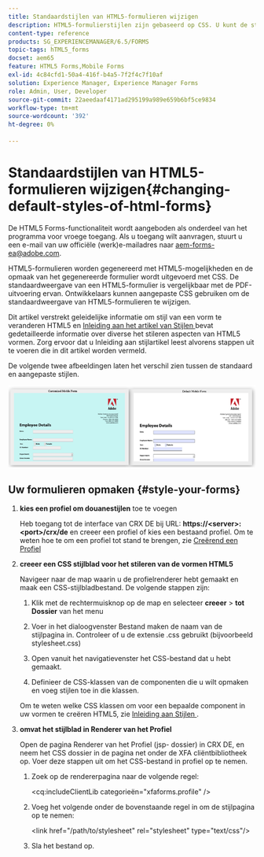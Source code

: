 ```yaml
---
title: Standaardstijlen van HTML5-formulieren wijzigen
description: HTML5-formulierstijlen zijn gebaseerd op CSS. U kunt de standaardstijlen van het formulier wijzigen.
content-type: reference
products: SG_EXPERIENCEMANAGER/6.5/FORMS
topic-tags: hTML5_forms
docset: aem65
feature: HTML5 Forms,Mobile Forms
exl-id: 4c84cfd1-50a4-416f-b4a5-7f2f4c7f10af
solution: Experience Manager, Experience Manager Forms
role: Admin, User, Developer
source-git-commit: 22aeedaaf4171ad295199a989e659b6bf5ce9834
workflow-type: tm+mt
source-wordcount: '392'
ht-degree: 0%

---
```


# Standaardstijlen van HTML5-formulieren wijzigen{#changing-default-styles-of-html-forms}

<span class="preview"> De HTML5 Forms-functionaliteit wordt aangeboden als onderdeel van het programma voor vroege toegang. Als u toegang wilt aanvragen, stuurt u een e-mail van uw officiële (werk)e-mailadres naar aem-forms-ea@adobe.com.
</span>

HTML5-formulieren worden gegenereerd met HTML5-mogelijkheden en de opmaak van het gegenereerde formulier wordt uitgevoerd met CSS. De standaardweergave van een HTML5-formulier is vergelijkbaar met de PDF-uitvoering ervan. Ontwikkelaars kunnen aangepaste CSS gebruiken om de standaardweergave van HTML5-formulieren te wijzigen.

Dit artikel verstrekt geleidelijke informatie om stijl van een vorm te veranderen HTML5 en [ Inleiding aan het artikel van Stijlen ](/help/forms/css-styles.md) bevat gedetailleerde informatie over diverse het stileren aspecten van HTML5 vormen. Zorg ervoor dat u Inleiding aan stijlartikel leest alvorens stappen uit te voeren die in dit artikel worden vermeld.

De volgende twee afbeeldingen laten het verschil zien tussen de standaard en aangepaste stijlen.

![ beelden-002-klein ](assets/pictures-002-small.png)

## Uw formulieren opmaken {#style-your-forms}

1. **kies een profiel om douanestijlen** toe te voegen

   Heb toegang tot de interface van CRX DE bij URL: **https://&lt;server>:&lt;port>/crx/de** en creeer een profiel of kies een bestaand profiel. Om te weten hoe te om een profiel tot stand te brengen, zie [ Creërend een Profiel ](/help/forms/custom-profile.md)

1. **creeer een CSS stijlblad voor het stileren van de vormen HTML5**

   Navigeer naar de map waarin u de profielrenderer hebt gemaakt en maak een CSS-stijlbladbestand. De volgende stappen zijn:

   1. Klik met de rechtermuisknop op de map en selecteer **creeer** > **tot Dossier** van het menu

   1. Voer in het dialoogvenster Bestand maken de naam van de stijlpagina in. Controleer of u de extensie .css gebruikt (bijvoorbeeld stylesheet.css)
   1. Open vanuit het navigatievenster het CSS-bestand dat u hebt gemaakt.
   1. Definieer de CSS-klassen van de componenten die u wilt opmaken en voeg stijlen toe in die klassen.

   Om te weten welke CSS klassen om voor een bepaalde component in uw vormen te creëren HTML5, zie [ Inleiding aan Stijlen ](/help/forms/css-styles.md).

1. **omvat het stijlblad in Renderer van het Profiel**

   Open de pagina Renderer van het Profiel (jsp- dossier) in CRX DE, en neem het CSS dossier in de pagina net onder de XFA cliëntbibliotheek op. Voer deze stappen uit om het CSS-bestand in profiel op te nemen.

   1. Zoek op de rendererpagina naar de volgende regel:

      &lt;cq:includeClientLib categorieën=&quot;xfaforms.profile&quot; />

   1. Voeg het volgende onder de bovenstaande regel in om de stijlpagina op te nemen:

      &lt;link href=&quot;/path/to/stylesheet&quot; rel=&quot;stylesheet&quot; type=&quot;text/css&quot;/>

   1. Sla het bestand op.
